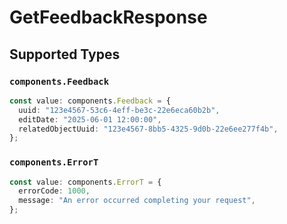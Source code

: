 # GetFeedbackResponse


## Supported Types

### `components.Feedback`

```typescript
const value: components.Feedback = {
  uuid: "123e4567-53c6-4eff-be3c-22e6eca60b2b",
  editDate: "2025-06-01 12:00:00",
  relatedObjectUuid: "123e4567-8bb5-4325-9d0b-22e6ee277f4b",
};
```

### `components.ErrorT`

```typescript
const value: components.ErrorT = {
  errorCode: 1000,
  message: "An error occurred completing your request",
};
```

